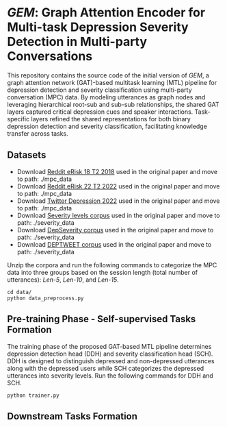 # <i>GEM</i>: Graph Attention Encoder for Multi-task Depression Severity Detection in Multi-party Conversations
This repository contains the source code of the initial version of <i>GEM</i>, a graph attention network (GAT)-based multitask learning (MTL) pipeline for depression detection and severity classification using multi-party conversation (MPC) data. By modeling utterances as graph nodes and leveraging hierarchical root-sub and sub-sub relationships, the shared GAT layers captured critical depression cues and speaker interactions. Task-specific layers refined the shared representations for both binary depression detection and severity classification, facilitating knowledge transfer across tasks.

## Datasets
- Download [Reddit eRisk 18 T2 2018](https://link.springer.com/chapter/10.1007/978-3-319-98932-7_30) used in the original paper and move to path: ./mpc_data 
- Download [Reddit eRisk 22 T2 2022](https://books.google.co.jp/books?hl=en&lr=&id=LzaFEAAAQBAJ&oi=fnd&pg=PA231&dq=Overview+of+eRisk+2022:+Early+Risk+Prediction+on+the+Internet&ots=LnO4GFgjt7&sig=lgSXnAWqqgjiPUp-jYV3HKIv4z8&redir_esc=y#v=onepage&q=Overview%20of%20eRisk%202022%3A%20Early%20Risk%20Prediction%20on%20the%20Internet&f=false) used in the original paper and move to path: ./mpc_data
- Download [Twitter Depression 2022](https://www.nature.com/articles/s41599-022-01313-2) used in the original paper and move to path: ./mpc_data
- Download [Severity levels corpus](https://dl.acm.org/doi/10.1007/978-3-031-42141-9_1) used in the original paper and move to path: ./severity_data
- Download [DepSeverity corpus](https://dl.acm.org/doi/10.1145/3485447.3512128) used in the original paper and move to path: ./severity_data
- Download [DEPTWEET corpus](https://www.sciencedirect.com/science/article/abs/pii/S0747563222003235) used in the original paper and move to path: ./severity_data

Unzip the corpora and run the following commands to categorize the MPC data into three groups based on the session length (total number of utterances): <i>Len-5</i>, <i>Len-10</i>, and <i>Len-15</i>. <br>
  ```
  cd data/
  python data_preprocess.py
  ```

## Pre-training Phase - Self-supervised Tasks Formation
The training phase of the proposed GAT-based MTL pipeline determines depression detection head (DDH) and severity classification head (SCH). DDH is designed to distinguish depressed and non-depressed utterances along with the depressed users while SCH categorizes the depressed utterances into severity levels. Run the following commands for DDH and SCH.
  ```
  python trainer.py
  ```

## Downstream Tasks Formation
